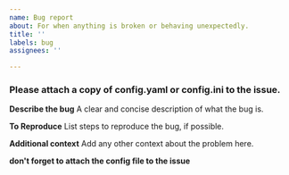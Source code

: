 ```yaml
---
name: Bug report
about: For when anything is broken or behaving unexpectedly.
title: ''
labels: bug
assignees: ''

---
```


### Please attach a copy of config.yaml or config.ini to the issue.

**Describe the bug**
A clear and concise description of what the bug is.

**To Reproduce**
List steps to reproduce the bug, if possible.

**Additional context**
Add any other context about the problem here.

**don't forget to attach the config file to the issue**

